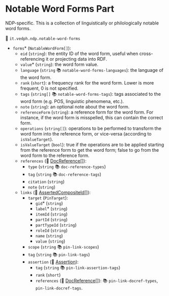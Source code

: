 # Notable Word Forms Part

NDP-specific. This is a collection of linguistically or philologically notable word forms.

🔑 `it.vedph.ndp.notable-word-forms`

- `forms`\* (`NotableWordForm[]`):
  - `eid` (`string`): the entity ID of the word form, useful when cross-referencing it or projecting data into RDF.
  - `value`\* (`string`): the word form value.
  - `language` (`string` 📚 `notable-word-forms-languages`): the language of the word form.
  - `rank` (`short`): a frequency rank for the word form. Lower is more frequent, 0 is not specified.
  - `tags` (`string[]` 📚 `notable-word-forms-tags`): tags associated to the word form (e.g. POS, linguistic phenomena, etc.).
  - `note` (`string`): an optional note about the word form.
  - `referenceForm` (`string`): a reference form for the word form. For instance, if the word form is misspelled, this can contain the correct form.
  - `operations` (`string[]`): operations to be performed to transform the word form into the reference form, or vice-versa (according to `isValueTarget`).
  - `isValueTarget` (`bool`): true if the operations are to be applied starting from the reference form to get the word form; false to go from the word form to the reference form.
  - `references` (🧱 [DocReference[]](https://github.com/vedph/cadmus-bricks/blob/master/docs/doc-reference.md)):
    - `type` (`string` 📚 `doc-reference-types`)
    - `tag` (`string` 📚 `doc-reference-tags`)
    - `citation` (`string`)
    - `note` (`string`)
  - `links` (🧱 [AssertedCompositeId[]](https://github.com/vedph/cadmus-bricks/blob/master/docs/asserted-composite-id.md)):
    - `target` (`PinTarget`):
      - `gid`\* (`string`)
      - `label`\* (`string`)
      - `itemId` (`string`)
      - `partId` (`string`)
      - `partTypeId` (`string`)
      - `roleId` (`string`)
      - `name` (`string`)
      - `value` (`string`)
    - `scope` (`string` 📚 `pin-link-scopes`)
    - `tag` (`string` 📚 `pin-link-tags`)
    - `assertion` (🧱 [Assertion](https://github.com/vedph/cadmus-bricks/blob/master/docs/assertion.md)):
      - `tag` (`string` 📚 `pin-link-assertion-tags`)
      - `rank` (`short`)
      - `references` (🧱 [DocReference[]](https://github.com/vedph/cadmus-bricks/blob/master/docs/doc-reference.md)): 📚 `pin-link-docref-types`, `pin-link-docref-tags`.
